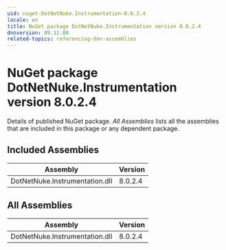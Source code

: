 ```yaml
---
uid: nuget-DotNetNuke.Instrumentation-8.0.2.4
locale: en
title: NuGet package DotNetNuke.Instrumentation version 8.0.2.4
dnnversion: 09.12.00
related-topics: referencing-dnn-assemblies
---
```


# NuGet package DotNetNuke.Instrumentation version 8.0.2.4
Details of published NuGet package.
*All Assemblies* lists all the assemblies that are included in this package or any dependent package.

## Included Assemblies

|Assembly|Version|
|---|---|
|DotNetNuke.Instrumentation.dll|8.0.2.4|

## All Assemblies

|Assembly|Version|
|---|---|
|DotNetNuke.Instrumentation.dll|8.0.2.4|

